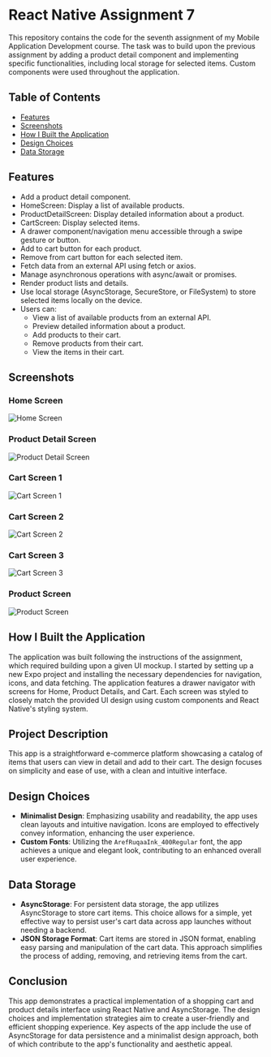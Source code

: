 # React Native Assignment 7

This repository contains the code for the seventh assignment of my Mobile Application Development course. The task was to build upon the previous assignment by adding a product detail component and implementing specific functionalities, including local storage for selected items. Custom components were used throughout the application.

## Table of Contents

- [Features](#features)
- [Screenshots](#screenshots)
- [How I Built the Application](#how-i-built-the-application)
- [Design Choices](#design-choices)
- [Data Storage](#data-storage)

## Features

- Add a product detail component.
- HomeScreen: Display a list of available products.
- ProductDetailScreen: Display detailed information about a product.
- CartScreen: Display selected items.
- A drawer component/navigation menu accessible through a swipe gesture or button.
- Add to cart button for each product.
- Remove from cart button for each selected item.
- Fetch data from an external API using fetch or axios.
- Manage asynchronous operations with async/await or promises.
- Render product lists and details.
- Use local storage (AsyncStorage, SecureStore, or FileSystem) to store selected items locally on the device.
- Users can:
  - View a list of available products from an external API.
  - Preview detailed information about a product.
  - Add products to their cart.
  - Remove products from their cart.
  - View the items in their cart.

## Screenshots

### Home Screen

![Home Screen](./assets/pg1.jpg)

### Product Detail Screen

![Product Detail Screen](./assets/pg2.jpg)

### Cart Screen 1

![Cart Screen 1](./assets/pg3.jpg)

### Cart Screen 2

![Cart Screen 2](./assets/pg4.jpg)

### Cart Screen 3

![Cart Screen 3](./assests/pg5.jpg)

### Product Screen

![Product Screen](./assets/pg6.jpg)

## How I Built the Application

The application was built following the instructions of the assignment, which required building upon a given UI mockup. I started by setting up a new Expo project and installing the necessary dependencies for navigation, icons, and data fetching. The application features a drawer navigator with screens for Home, Product Details, and Cart. Each screen was styled to closely match the provided UI design using custom components and React Native's styling system.

## Project Description

This app is a straightforward e-commerce platform showcasing a catalog of items that users can view in detail and add to their cart. The design focuses on simplicity and ease of use, with a clean and intuitive interface.

## Design Choices

- **Minimalist Design**: Emphasizing usability and readability, the app uses clean layouts and intuitive navigation. Icons are employed to effectively convey information, enhancing the user experience.
- **Custom Fonts**: Utilizing the `ArefRuqaaInk_400Regular` font, the app achieves a unique and elegant look, contributing to an enhanced overall user experience.

## Data Storage

- **AsyncStorage**: For persistent data storage, the app utilizes AsyncStorage to store cart items. This choice allows for a simple, yet effective way to persist user's cart data across app launches without needing a backend.
- **JSON Storage Format**: Cart items are stored in JSON format, enabling easy parsing and manipulation of the cart data. This approach simplifies the process of adding, removing, and retrieving items from the cart.

## Conclusion

This app demonstrates a practical implementation of a shopping cart and product details interface using React Native and AsyncStorage. The design choices and implementation strategies aim to create a user-friendly and efficient shopping experience. Key aspects of the app include the use of AsyncStorage for data persistence and a minimalist design approach, both of which contribute to the app's functionality and aesthetic appeal.
